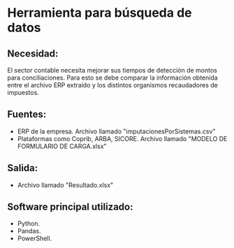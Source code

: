 # Herramienta para búsqueda de datos

## Necesidad: 
El sector contable necesita mejorar sus tiempos de detección de montos para conciliaciones. Para esto se debe comparar la información obtenida entre el archivo ERP extraido y los distintos organismos recaudadores de impuestos.

## Fuentes:
- ERP de la empresa. Archivo llamado "imputacionesPorSistemas.csv"
- Plataformas como Coprib, ARBA, SICORE. Archivo llamado "MODELO DE FORMULARIO DE CARGA.xlsx"

## Salida:
- Archivo llamado "Resultado.xlsx"

## Software principal utilizado:
- Python.
- Pandas.
- PowerShell.
